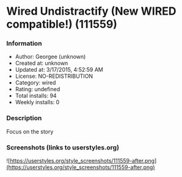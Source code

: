 # Wired Undistractify (New WIRED compatible!) (111559)

### Information
- Author: Georgee (unknown)
- Created at: unknown
- Updated at: 3/17/2015, 4:52:59 AM
- License: NO-REDISTRIBUTION
- Category: wired
- Rating: undefined
- Total installs: 94
- Weekly installs: 0


### Description
Focus on the story


### Screenshots (links to userstyles.org)
![https://userstyles.org/style_screenshots/111559-after.png](https://userstyles.org/style_screenshots/111559-after.png)


